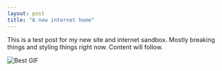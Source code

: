 ```yaml
---
layout: post
title: "A new internet home"
---
```



This is a test post for my new site and internet sandbox. Mostly breaking things and styling things right now. Content will follow.


![Best GIF](http://fat.gfycat.com/ShrillSmallFrigatebird.gif "Deal With It")

